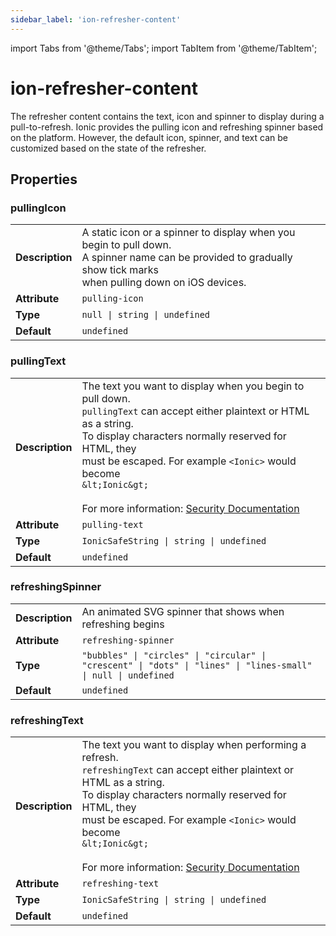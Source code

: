 ```yaml
---
sidebar_label: 'ion-refresher-content'
---
```


import Tabs from '@theme/Tabs';
import TabItem from '@theme/TabItem';

# ion-refresher-content

The refresher content contains the text, icon and spinner to display during a pull-to-refresh. Ionic provides the pulling icon and refreshing spinner based on the platform. However, the default icon, spinner, and text can be customized based on the state of the refresher.

## Properties

### pullingIcon

|                 |                                                                                                                                                                                        |
| --------------- | -------------------------------------------------------------------------------------------------------------------------------------------------------------------------------------- |
| **Description** | A static icon or a spinner to display when you begin to pull down.<br />A spinner name can be provided to gradually show tick marks<br />when pulling down on iOS devices. |
| **Attribute**   | `pulling-icon`                                                                                                                                                                         |
| **Type**        | `null \| string \| undefined`                                                                                                                                                        |
| **Default**     | `undefined`                                                                                                                                                                            |

### pullingText

|                 |                                                                                                                                                                                                                                                                                                                                                                                                                                   |
| --------------- | --------------------------------------------------------------------------------------------------------------------------------------------------------------------------------------------------------------------------------------------------------------------------------------------------------------------------------------------------------------------------------------------------------------------------------- |
| **Description** | The text you want to display when you begin to pull down.<br />`pullingText` can accept either plaintext or HTML as a string.<br />To display characters normally reserved for HTML, they<br />must be escaped. For example `<Ionic>` would become<br />`&lt;Ionic&gt;`<br /><br />For more information: [Security Documentation](https://ionicframework.com/docs/faq/security) |
| **Attribute**   | `pulling-text`                                                                                                                                                                                                                                                                                                                                                                                                                    |
| **Type**        | `IonicSafeString \| string \| undefined`                                                                                                                                                                                                                                                                                                                                                                                        |
| **Default**     | `undefined`                                                                                                                                                                                                                                                                                                                                                                                                                       |

### refreshingSpinner

|                 |                                                                                                                         |
| --------------- | ----------------------------------------------------------------------------------------------------------------------- |
| **Description** | An animated SVG spinner that shows when refreshing begins                                                               |
| **Attribute**   | `refreshing-spinner`                                                                                                    |
| **Type**        | `"bubbles" \| "circles" \| "circular" \| "crescent" \| "dots" \| "lines" \| "lines-small" \| null \| undefined` |
| **Default**     | `undefined`                                                                                                             |

### refreshingText

|                 |                                                                                                                                                                                                                                                                                                                                                                                                                                    |
| --------------- | ---------------------------------------------------------------------------------------------------------------------------------------------------------------------------------------------------------------------------------------------------------------------------------------------------------------------------------------------------------------------------------------------------------------------------------- |
| **Description** | The text you want to display when performing a refresh.<br />`refreshingText` can accept either plaintext or HTML as a string.<br />To display characters normally reserved for HTML, they<br />must be escaped. For example `<Ionic>` would become<br />`&lt;Ionic&gt;`<br /><br />For more information: [Security Documentation](https://ionicframework.com/docs/faq/security) |
| **Attribute**   | `refreshing-text`                                                                                                                                                                                                                                                                                                                                                                                                                  |
| **Type**        | `IonicSafeString \| string \| undefined`                                                                                                                                                                                                                                                                                                                                                                                         |
| **Default**     | `undefined`                                                                                                                                                                                                                                                                                                                                                                                                                        |
